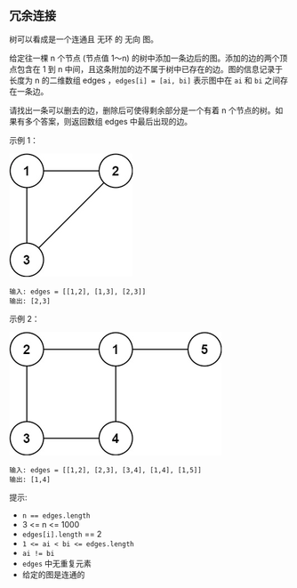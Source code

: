 ## 冗余连接

树可以看成是一个连通且 无环 的 无向 图。

给定往一棵 n 个节点 (节点值 1～n) 的树中添加一条边后的图。添加的边的两个顶点包含在 1 到 n 中间，且这条附加的边不属于树中已存在的边。图的信息记录于长度为 n 的二维数组 edges ，`edges[i] = [ai, bi]` 表示图中在 `ai` 和 `bi` 之间存在一条边。

请找出一条可以删去的边，删除后可使得剩余部分是一个有着 n 个节点的树。如果有多个答案，则返回数组 edges 中最后出现的边。


示例 1：

![](../images/684.redundant-connection.png)
```
输入: edges = [[1,2], [1,3], [2,3]]
输出: [2,3]
```

示例 2：

![](../images/684.redundant-connection_1.png)
```
输入: edges = [[1,2], [2,3], [3,4], [1,4], [1,5]]
输出: [1,4]
```

提示:

* `n == edges.length`
* 3 <= n <= 1000
* `edges[i].length` == 2
* `1 <= ai < bi <= edges.length`
* `ai != bi`
* `edges` 中无重复元素
* 给定的图是连通的